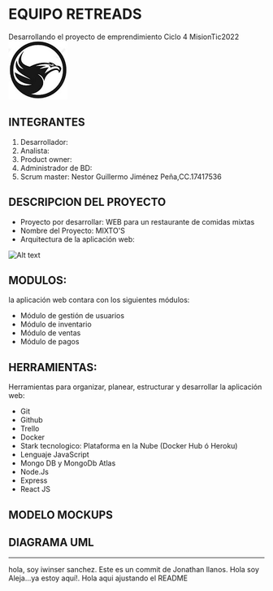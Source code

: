 # EQUIPO RETREADS
Desarrollando el proyecto de emprendimiento Ciclo 4 MisionTic2022
![Alt text](LogoDraft.jpg) 

## INTEGRANTES
1. Desarrollador: 
2. Analista:
3. Product owner:
4. Administrador de BD:
5. Scrum master: Nestor Guillermo Jiménez Peña,CC.17417536     

## DESCRIPCION DEL PROYECTO
- Proyecto por desarrollar:  WEB para un restaurante de comidas mixtas
- Nombre del Proyecto: MIXTO'S
- Arquitectura de la aplicación web:

![Alt text](Arquitectura-Aplicación-Web.png) 

## MODULOS: 
la aplicación web contara con los siguientes módulos:
- Módulo de gestión de usuarios
- Módulo de inventario
- Módulo de ventas
- Módulo de pagos

## HERRAMIENTAS:
Herramientas para organizar, planear, estructurar y desarrollar la aplicación web:
- Git
- Github
- Trello
- Docker
- Stark tecnologico: Plataforma en la Nube (Docker Hub ó Heroku)
- Lenguaje JavaScript
- Mongo DB y MongoDb Atlas
- Node.Js
- Express
- React JS

## MODELO MOCKUPS

## DIAGRAMA UML


---
hola, soy iwinser sanchez.
Este es un commit de Jonathan llanos.
Hola soy Aleja...ya estoy aquí!. 
Hola aqui ajustando el README